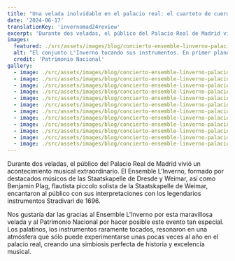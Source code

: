 ```yaml
---
title: "Una velada inolvidable en el palacio real: el cuarteto de cuerda L'Inverno deleita con los sonidos de Stradivarius"
date: '2024-06-17'
translationKey: 'invernomad24review'
excerpt: 'Durante dos veladas, el público del Palacio Real de Madrid vivió un acontecimiento musical extraordinario.'
images:
  featured: ./src/assets/images/blog/concierto-ensemble-linverno-palacio-real-madrid-2024-09.jpg
  alt: "El conjunto L'Inverno tocando sus instrumentos. En primer plano, parte del público escucha atentamente. A la izquierda de la imagen hay una estatua en la capilla, colocada de tal manera que parece que también está escuchando el concierto."
  credit: 'Patrimonio Nacional'
gallery:
  - image: ./src/assets/images/blog/concierto-ensemble-linverno-palacio-real-madrid-2024-01.jpg
  - image: ./src/assets/images/blog/concierto-ensemble-linverno-palacio-real-madrid-2024-02.jpg
  - image: ./src/assets/images/blog/concierto-ensemble-linverno-palacio-real-madrid-2024-08.jpg
  - image: ./src/assets/images/blog/concierto-ensemble-linverno-palacio-real-madrid-2024-09.jpg
  - image: ./src/assets/images/blog/concierto-ensemble-linverno-palacio-real-madrid-2024-10.jpg
  - image: ./src/assets/images/blog/concierto-ensemble-linverno-palacio-real-madrid-2024-11.jpg
  - image: ./src/assets/images/blog/concierto-ensemble-linverno-palacio-real-madrid-2024-12.jpg
  - image: ./src/assets/images/blog/concierto-ensemble-linverno-palacio-real-madrid-2024-03.jpg
  - image: ./src/assets/images/blog/concierto-ensemble-linverno-palacio-real-madrid-2024-04.jpg
  - image: ./src/assets/images/blog/concierto-ensemble-linverno-palacio-real-madrid-2024-05.jpg
  - image: ./src/assets/images/blog/concierto-ensemble-linverno-palacio-real-madrid-2024-06.jpg
  - image: ./src/assets/images/blog/concierto-ensemble-linverno-palacio-real-madrid-2024-07.jpg
---
```


Durante dos veladas, el público del Palacio Real de Madrid vivió un acontecimiento musical extraordinario. El Ensemble L'Inverno, formado por destacados músicos de las Staatskapelle de Dresde y Weimar, así como Benjamin Plag, flautista piccolo solista de la Staatskapelle de Weimar, encantaron al público con sus interpretaciones con los legendarios instrumentos Stradivari de 1696.

Nos gustaría dar las gracias al Ensemble L'Inverno por esta maravillosa velada y al Patrimonio Nacional por hacer posible este evento tan especial. Los palatinos, los instrumentos raramente tocados, resonaron en una atmósfera que sólo puede experimentarse unas pocas veces al año en el palacio real, creando una simbiosis perfecta de historia y excelencia musical.
